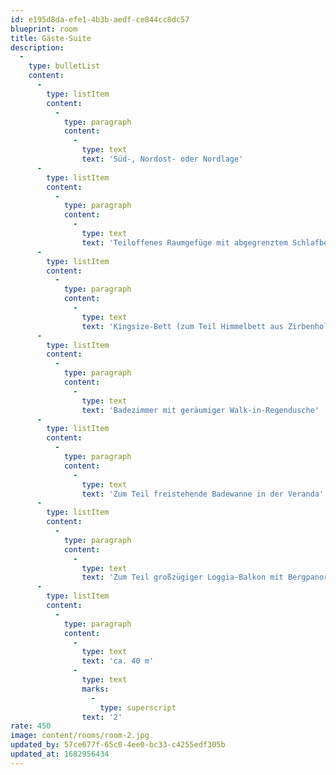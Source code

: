 ```yaml
---
id: e195d8da-efe1-4b3b-aedf-ce844cc8dc57
blueprint: room
title: Gäste-Suite
description:
  -
    type: bulletList
    content:
      -
        type: listItem
        content:
          -
            type: paragraph
            content:
              -
                type: text
                text: 'Süd-, Nordost- oder Nordlage'
      -
        type: listItem
        content:
          -
            type: paragraph
            content:
              -
                type: text
                text: 'Teiloffenes Raumgefüge mit abgegrenztem Schlafbereich und Wohnraum mit hellem Verandabereich'
      -
        type: listItem
        content:
          -
            type: paragraph
            content:
              -
                type: text
                text: 'Kingsize-Bett (zum Teil Himmelbett aus Zirbenholz)'
      -
        type: listItem
        content:
          -
            type: paragraph
            content:
              -
                type: text
                text: 'Badezimmer mit geräumiger Walk-in-Regendusche'
      -
        type: listItem
        content:
          -
            type: paragraph
            content:
              -
                type: text
                text: 'Zum Teil freistehende Badewanne in der Veranda'
      -
        type: listItem
        content:
          -
            type: paragraph
            content:
              -
                type: text
                text: 'Zum Teil großzügiger Loggia-Balkon mit Bergpanoramasicht bzw. kleiner Loggia-Balkon mit Bergblick'
      -
        type: listItem
        content:
          -
            type: paragraph
            content:
              -
                type: text
                text: 'ca. 40 m'
              -
                type: text
                marks:
                  -
                    type: superscript
                text: '2'
rate: 450
image: content/rooms/room-2.jpg
updated_by: 57ce677f-65c0-4ee0-bc33-c4255edf305b
updated_at: 1682956434
---
```

